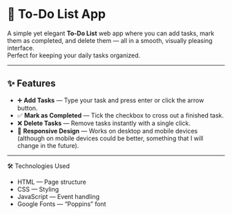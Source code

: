 # 📝 To-Do List App

A simple yet elegant **To-Do List** web app where you can add tasks, mark them as completed, and delete them — all in a smooth, visually pleasing interface.  
Perfect for keeping your daily tasks organized.

---

## ✨ Features

- ➕ **Add Tasks** — Type your task and press enter or click the arrow button.
- ✅ **Mark as Completed** — Tick the checkbox to cross out a finished task.
- ❌ **Delete Tasks** — Remove tasks instantly with a single click.
- 📱 **Responsive Design** — Works on desktop and mobile devices (although on mobile devices could be better, something that I will change in the future).

---

🛠️ Technologies Used

- HTML — Page structure
- CSS — Styling
- JavaScript — Event handling
- Google Fonts — “Poppins” font
